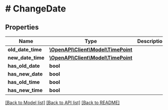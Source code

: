# # ChangeDate

## Properties

Name | Type | Description | Notes
------------ | ------------- | ------------- | -------------
**old_date_time** | [**\OpenAPI\Client\Model\TimePoint**](TimePoint.md) |  | [optional]
**new_date_time** | [**\OpenAPI\Client\Model\TimePoint**](TimePoint.md) |  | [optional]
**has_old_date** | **bool** |  | [optional]
**has_new_date** | **bool** |  | [optional]
**has_old_time** | **bool** |  | [optional]
**has_new_time** | **bool** |  | [optional]

[[Back to Model list]](../../README.md#models) [[Back to API list]](../../README.md#endpoints) [[Back to README]](../../README.md)
